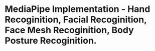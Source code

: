 # MediaPipe Implementation - Hand Recoginition, Facial Recoginition, Face Mesh Recoginition, Body Posture Recoginition.